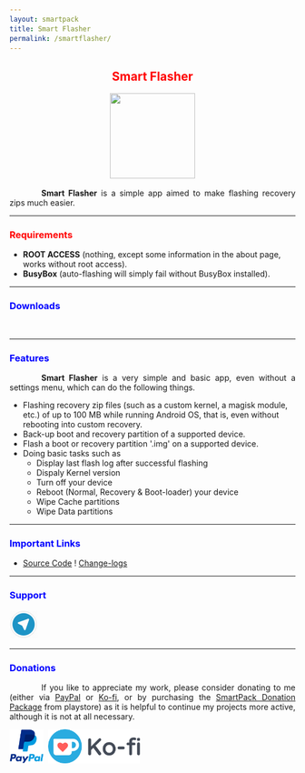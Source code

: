 ```yaml
---
layout: smartpack
title: Smart Flasher
permalink: /smartflasher/
---
```


<style>
    tab1 { padding-left: 4em; }
</style>

<h2 style="color: red; text-align: center">Smart Flasher</h2>

<p style="text-align: center"><img src="https://github.com/SmartPack/SmartFlasher/blob/master/app/src/main/ic_launcher-web.png?raw=true" alt="" width="150" height="150" /></p>

<p style="text-align: justify"><tab1><strong>Smart Flasher</strong> is a simple app aimed to make flashing recovery zips much easier.</tab1></p>

<hr>

<h3 style="color: red">Requirements</h3>

* <strong>ROOT ACCESS</strong> (nothing, except some information in the about page, works without root access).
* <strong>BusyBox</strong> (auto-flashing will simply fail without BusyBox installed).

<hr>

<h3 style="color: blue">Downloads</h3>

<p><a href="https://play.google.com/store/apps/details?id=com.smartpack.smartflasher" target="_blank"><img src="https://play.google.com/intl/en_us/badges/images/generic/en-play-badge.png" alt="" height="60" /></a> <a href="https://github.com/SmartPack/SmartFlasher/blob/master/release/com.smartpack.smartflasher.apk?raw=true" target="_blank"><img src="https://i.ibb.co/q0mdc4Z/get-it-on-github.png" alt="" height="60" /></a></p>

<hr>

<h3 style="color: blue">Features</h3>

<p style="text-align: justify"><tab1><strong>Smart Flasher</strong> is a very simple and basic app, even without a settings menu, which can do the following things.</tab1></p>

* Flashing recovery zip files (such as a custom kernel, a magisk module, etc.) of up to 100 MB while running Android OS, that is, even without rebooting into custom recovery.
* Back-up boot and recovery partition of a supported device.
* Flash a boot or recovery partition '.img' on a supported device.
* Doing basic tasks such as
  * Display last flash log after successful flashing
  * Dispaly Kernel version
  * Turn off your device
  * Reboot (Normal, Recovery & Boot-loader) your device
  * Wipe Cache partitions
  * Wipe Data partitions

<hr>

<h3 style="color: blue">Important Links</h3>

* <a href="https://github.com/SmartPack/SmartFlasher/" target="_blank">Source Code</a> ! <a href="https://raw.githubusercontent.com/SmartPack/SmartFlasher/master/change-logs.md" target="_blank">Change-logs</a>

<hr>

<h3 style="color: blue">Support</h3>

<a href="https://t.me/smartpack_kmanager" target="_blank"><img src="https://github.com/SmartPack/SmartPack.github.io/blob/master/asset/pic006.png?raw=true" alt="" width="50" height="50" /></a>

<hr>

<h3 style="color: blue">Donations</h3>

<p style="text-align: justify"><tab1>If you like to appreciate my work, please consider donating to me (either via <a href="https://www.paypal.me/menacherry" target="_blank">PayPal</a> or <a href="https://ko-fi.com/sunilpaulmathew" target="_blank">Ko-fi</a>, or by purchasing the <a href="https://play.google.com/store/apps/details?id=com.smartpack.donate" target="_blank">SmartPack Donation Package</a> from playstore) as it is helpful to continue my projects more active, although it is not at all necessary.</tab1></p>

<p><a href="https://www.paypal.me/menacherry" target="_blank"><img src="https://github.com/SmartPack/SmartPack.github.io/blob/master/asset/pic005.png?raw=true" alt="" height="60" /></a> <a href="https://play.google.com/store/apps/details?id=com.smartpack.donate" target="_blank"><img src="https://play.google.com/intl/en_us/badges/images/generic/en-play-badge.png" alt="" height="60" /></a> <a href="https://ko-fi.com/sunilpaulmathew" target="_blank"><img src="https://github.com/SmartPack/SmartPack.github.io/blob/master/asset/pic010.png?raw=true" alt="" height="60" /></a></p>
